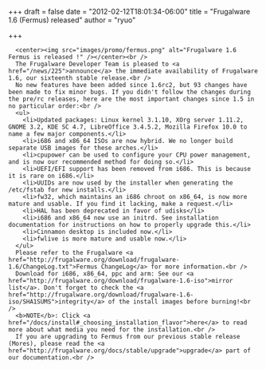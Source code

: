 
+++
draft = false
date = "2012-02-12T18:01:34-06:00"
title = "Frugalware 1.6 (Fermus) released"
author = "ryuo"

+++

      <center><img src="images/promo/fermus.png" alt="Frugalware 1.6 Fermus is released !" /></center><br />
      The Frugalware Developer Team is pleased to <a href="/news/225">announce</a> the immediate availability of Frugalware 1.6, our sixteenth stable release.<br />
      No new features have been added since 1.6rc2, but 93 changes have been made to fix minor bugs. If you didn't follow the changes during the pre/rc releases, here are the most important changes since 1.5 in no particular order:<br />
      <ul>
        <li>Updated packages: Linux kernel 3.1.10, XOrg server 1.11.2, GNOME 3.2, KDE SC 4.7, LibreOffice 3.4.5.2, Mozilla Firefox 10.0 to name a few major components.</li>
        <li>i686 and x86_64 ISOs are now hybrid. We no longer build separate USB images for these arches.</li>
        <li>cpupower can be used to configure your CPU power management, and is now our recommended method for doing so.</li>
        <li>UEFI/EFI support has been removed from i686. This is because it is rare on i686.</li>
        <li>UUIDs are now used by the installer when generating the /etc/fstab for new installs.</li>
        <li>fw32, which maintains an i686 chroot on x86_64, is now more mature and usable. If you find it lacking, make a request.</li>
        <li>HAL has been deprecated in favor of udisks</li>
        <li>i686 and x86_64 now use an initrd. See installation documentation for instructions on how to properly upgrade this.</li>
        <li>Cinnamon desktop is included now.</li>
        <li>fwlive is more mature and usable now.</li>
      </ul>
      Please refer to the Frugalware <a href="http://frugalware.org/download/frugalware-1.6/ChangeLog.txt">Fermus ChangeLog</a> for more information.<br />
      Download for i686, x86_64, ppc and arm: See our <a href="http://frugalware.org/download/frugalware-1.6-iso">mirror list</a>. Don't forget to check the <a href="http://frugalware.org/download/frugalware-1.6-iso/SHA1SUMS">integrity</a> of the install images before burning!<br />
      <b>NOTE</b>: Click <a href="/docs/install#_choosing_installation_flavor">here</a> to read more about what media you need for the installation.<br />
      If you are upgrading to Fermus from our previous stable release (Mores), please read the <a href="http://frugalware.org/docs/stable/upgrade">upgrade</a> part of our documentation.<br />
        
    